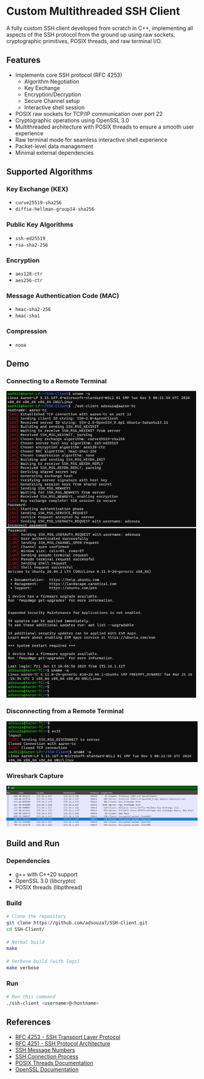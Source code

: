 # Custom Multithreaded SSH Client
A fully custom SSH client developed from scratch in C++, implementing all aspects of the SSH protocol from the ground up using raw sockets, cryptographic primitives, POSIX threads, and raw terminal I/O.

## Features
- Implements core SSH protocol (RFC 4253)
  - Algorithm Negotiation
  - Key Exchange
  - Encryption/Decryption
  - Secure Channel setup
  - Interactive shell session
- POSIX raw sockets for TCP/IP communication over port 22
- Cryptographic operations using OpenSSL 3.0
- Multithreaded architecture with POSIX threads to ensure a smooth user experience
- Raw terminal mode for seamless interactive shell experience
- Packet-level data management
- Minimal external dependencies

## Supported Algorithms
### Key Exchange (KEX)
- ```curve25519-sha256```
- ```diffie-hellman-group14-sha256```
### Public Key Algorithms
- ```ssh-ed25519```
- ```rsa-sha2-256```
### Encryption
- ```aes128-ctr```
- ```aes256-ctr```
### Message Authentication Code (MAC)
- ```hmac-sha2-256```
- ```hmac-sha1```
### Compression
- ```none```

## Demo
### Connecting to a Remote Terminal
<p>
  <img src="docs/conn1.png" alt="Connection 1" width="500"/>
  <img src="docs/conn2.png" alt="Connection 2" width="500"/>
</p>

### Disconnecting from a Remote Terminal
![Disconnection](docs/disconn.png)

### Wireshark Capture
![Wireshark](docs/wireshark.png)

## Build and Run
### Dependencies
- g++ with C++20 support
- OpenSSL 3.0 (libcrypto)
- POSIX threads (libpthread)

### Build
```bash
# Clone the repository
git clone https://github.com/adsouza7/SSH-Client.git
cd SSH-Client/

# Normal build
make

# Verbose build (with logs)
make verbose
```

### Run
```bash
# Run this command
./ssh-client <username>@<hostname>
```

## References
- [RFC 4253 - SSH Transport Layer Protocol](https://datatracker.ietf.org/doc/html/rfc4253)
- [RFC 4251 - SSH Protocol Architecture](https://datatracker.ietf.org/doc/html/rfc4251)
- [SSH Message Numbers](https://www.iana.org/assignments/ssh-parameters/ssh-parameters.xhtml)
- [SSH Connection Process](https://www.cisco.com/c/en/us/support/docs/security-vpn/secure-shell-ssh/222335-understand-secure-shell-packet-exchange.html)
- [POSIX Threads Documentation](https://pubs.opengroup.org/onlinepubs/7908799/xsh/pthread.h.html)
- [OpenSSL Documentation](https://docs.openssl.org/master/man7/ossl-guide-libcrypto-introduction/)

